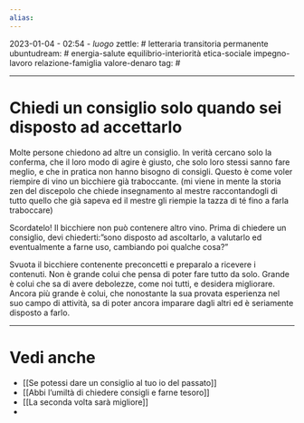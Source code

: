 ```yaml
---
alias: 
---
```

2023-01-04 - 02:54 - *luogo*
zettle: # letteraria transitoria permanente
ubuntudream: # energia-salute equilibrio-interiorità etica-sociale impegno-lavoro relazione-famiglia valore-denaro 
tag: #

---
# Chiedi un consiglio solo quando sei disposto ad accettarlo
Molte persone chiedono ad altre un consiglio. In verità cercano solo la conferma, che il loro modo di agire è giusto, che solo loro stessi sanno fare meglio, e che in pratica non hanno bisogno di consigli. Questo è come voler riempire di vino un bicchiere già traboccante. (mi viene in mente la storia zen del discepolo che chiede insegnamento al mestre raccontandogli di tutto quello che già sapeva ed il mestre gli riempie la tazza di té fino a farla traboccare)

Scordatelo! Il bicchiere non può contenere altro vino. Prima di chiedere un consiglio, devi chiederti:”sono disposto ad ascoltarlo, a valutarlo ed eventualmente a farne uso, cambiando poi qualche cosa?”

Svuota il bicchiere contenente preconcetti e preparalo a ricevere i contenuti. Non è grande colui che pensa di poter fare tutto da solo. Grande è colui che sa di avere debolezze, come noi tutti, e desidera migliorare. Ancora più grande è colui, che nonostante la sua provata esperienza nel suo campo di attività, sa di poter ancora imparare dagli altri ed è seriamente disposto a farlo.



---
# Vedi anche
- [[Se potessi dare un consiglio al tuo io del passato]]
- [[Abbi l’umiltà di chiedere consigli e farne tesoro]]
- [[La seconda volta sarà migliore]]
- 